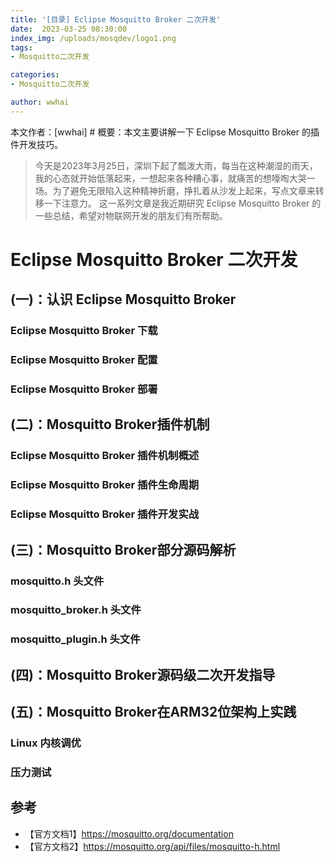 ```yaml
---
title: '[目录] Eclipse Mosquitto Broker 二次开发'
date:  2023-03-25 08:30:00
index_img: /uploads/mosqdev/logo1.png
tags:
- Mosquitto二次开发

categories:
- Mosquitto二次开发

author: wwhai
---
```

本文作者：[wwhai] # 概要：本文主要讲解一下 Eclipse Mosquitto Broker 的插件开发技巧。
<!-- more -->

> 今天是2023年3月25日，深圳下起了瓢泼大雨，每当在这种潮湿的雨天，我的心态就开始低落起来，一想起来各种糟心事，就痛苦的想嚎啕大哭一场。为了避免无限陷入这种精神折磨，挣扎着从沙发上起来，写点文章来转移一下注意力。
> 这一系列文章是我近期研究 Eclipse Mosquitto Broker 的一些总结，希望对物联网开发的朋友们有所帮助。

# Eclipse Mosquitto Broker 二次开发

## (一)：认识 Eclipse Mosquitto Broker
### Eclipse Mosquitto Broker 下载
### Eclipse Mosquitto Broker 配置
### Eclipse Mosquitto Broker 部署

## (二)：Mosquitto Broker插件机制
### Eclipse Mosquitto Broker 插件机制概述
### Eclipse Mosquitto Broker 插件生命周期
### Eclipse Mosquitto Broker 插件开发实战

## (三)：Mosquitto Broker部分源码解析
### mosquitto.h 头文件
### mosquitto_broker.h 头文件
### mosquitto_plugin.h 头文件

## (四)：Mosquitto Broker源码级二次开发指导
## (五)：Mosquitto Broker在ARM32位架构上实践
### Linux 内核调优
### 压力测试

## 参考
- 【官方文档1】https://mosquitto.org/documentation
- 【官方文档2】https://mosquitto.org/api/files/mosquitto-h.html